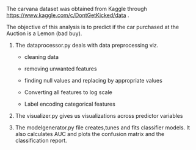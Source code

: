 The carvana dataset was obtained from Kaggle through https://www.kaggle.com/c/DontGetKicked/data .

The objective of this analysis is to predict if the car purchased at the Auction is a Lemon (bad buy).

1. The dataprocessor.py deals with data preprocessing viz.

      - cleaning data

      - removing unwanted features

      - finding null values and replacing by appropriate values

      - Converting all features to log scale

      - Label encoding categorical features


2. The visualizer.py gives us visualizations across predictor variables

3. The modelgenerator.py file creates,tunes and fits classifier models. It also calculates AUC and plots the
confusion matrix and the classification report.
